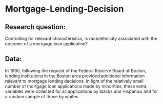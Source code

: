 # Mortgage-Lending-Decision


## Research question:
Controlling for relevant characteristics, is race/ethnicity associated with the outcome of a mortgage loan application?

## Data:
In 1990, following the request of the Federal Reserve Board of Boston, lending institutions in the Boston area provided additional information relevant to mortgage lending decisions.  In light of the relatively small number of mortgage loan applications made by minorities, these extra variables were collected for all applications by blacks and Hispanics and for a random sample of those by whites.
